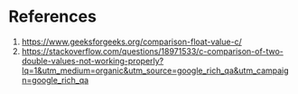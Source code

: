 # References
1. https://www.geeksforgeeks.org/comparison-float-value-c/
2. https://stackoverflow.com/questions/18971533/c-comparison-of-two-double-values-not-working-properly?lq=1&utm_medium=organic&utm_source=google_rich_qa&utm_campaign=google_rich_qa
